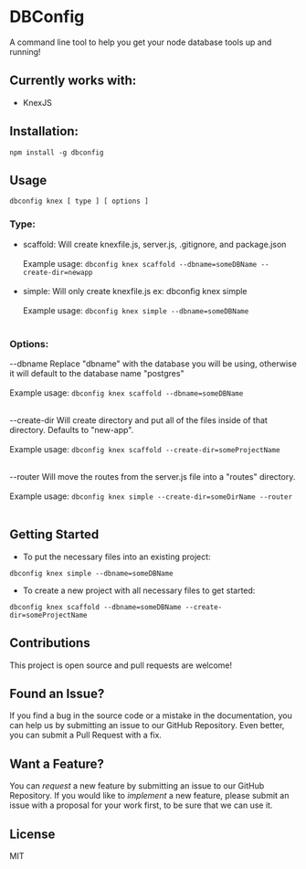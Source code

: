 # DBConfig
A command line tool to help you get your node database tools up and running!

## Currently works with:
 - KnexJS

## Installation:
```
npm install -g dbconfig
```

## Usage
```
dbconfig knex [ type ] [ options ]
```
### Type:
 - scaffold: Will create knexfile.js, server.js, .gitignore, and package.json<br><br>
 Example usage: `dbconfig knex scaffold --dbname=someDBName --create-dir=newapp`<br><br>
 - simple: Will only create knexfile.js
 ex: dbconfig knex simple
 <br><br>
 Example usage: `dbconfig knex simple --dbname=someDBName`<br><br>

### Options:
 --dbname            Replace "dbname" with the database you will be using, otherwise it will default to the database name "postgres"<br><br>
 Example usage: `dbconfig knex scaffold --dbname=someDBName`<br><br>

 --create-dir        Will create directory and put all of the files inside of that directory. Defaults to "new-app".<br><br>
 Example usage: `dbconfig knex scaffold --create-dir=someProjectName`<br><br>

 --router            Will move the routes from the server.js file into a "routes" directory.<br><br>
 Example usage: `dbconfig knex simple --create-dir=someDirName --router`<br><br>

## Getting Started

- To put the necessary files into an existing project:
```
dbconfig knex simple --dbname=someDBName
```
- To create a new project with all necessary files to get started:
```
dbconfig knex scaffold --dbname=someDBName --create-dir=someProjectName
```

## Contributions
This project is open source and pull requests are welcome!

## Found an Issue?
If you find a bug in the source code or a mistake in the documentation, you can help us by submitting an issue to our GitHub Repository. Even better, you can submit a Pull Request with a fix.

## Want a Feature?
You can *request* a new feature by submitting an issue to our GitHub
Repository. If you would like to *implement* a new feature, please submit an issue with a proposal for your work first, to be sure that we can use it.

## License
MIT
